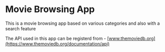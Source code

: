 # Movie Browsing App

This is a movie browsing app based on various categories and also with a search feature

The API used in this app can be registerd from - [www.themoviedb.org](https://www.themoviedb.org/documentation/api)

